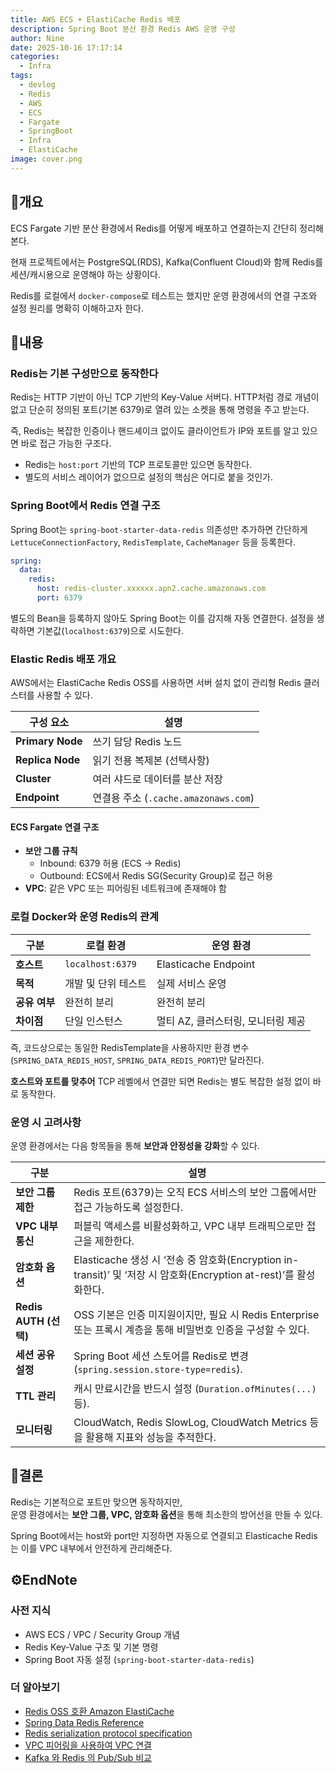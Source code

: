 ```yaml
---
title: AWS ECS + ElastiCache Redis 배포
description: Spring Boot 분산 환경 Redis AWS 운영 구성
author: Nine
date: 2025-10-16 17:17:14
categories:
  - Infra
tags:
  - devlog
  - Redis
  - AWS
  - ECS
  - Fargate
  - SpringBoot
  - Infra
  - ElastiCache
image: cover.png
---
```

## 📌개요

ECS Fargate 기반 분산 환경에서 Redis를 어떻게 배포하고 연결하는지 간단히 정리해본다.

현재 프로젝트에서는 PostgreSQL(RDS), Kafka(Confluent Cloud)와 함께 Redis를 세션/캐시용으로 운영해야 하는 상황이다.

Redis를 로컬에서 `docker-compose`로 테스트는 했지만 운영 환경에서의 연결 구조와 설정 원리를 명확히 이해하고자 한다.

## 📌내용

### Redis는 기본 구성만으로 동작한다

Redis는 HTTP 기반이 아닌 TCP 기반의 Key-Value 서버다.
HTTP처럼 경로 개념이 없고 단순히 정의된 포트(기본 6379)로 열려 있는 소켓을 통해 명령을 주고 받는다.

즉, Redis는 복잡한 인증이나 핸드셰이크 없이도 클라이언트가 IP와 포트를 알고 있으면 바로 접근 가능한 구조다.

- Redis는 `host:port` 기반의 TCP 프로토콜만 있으면 동작한다.
- 별도의 서비스 레이어가 없으므로 설정의 핵심은 어디로 붙을 것인가.

### Spring Boot에서 Redis 연결 구조

Spring Boot는 `spring-boot-starter-data-redis` 의존성만 추가하면 간단하게 `LettuceConnectionFactory`, `RedisTemplate`, `CacheManager` 등을 등록한다.

```yaml
spring:
  data:
    redis:
      host: redis-cluster.xxxxxx.apn2.cache.amazonaws.com
      port: 6379
```

별도의 Bean을 등록하지 않아도 Spring Boot는 이를 감지해 자동 연결한다.
설정을 생략하면 기본값(`localhost:6379`)으로 시도한다.

### Elastic Redis 배포 개요

AWS에서는 ElastiCache Redis OSS를 사용하면 서버 설치 없이 관리형 Redis 클러스터를 사용할 수 있다.

| 구성 요소            | 설명                              |
| ---------------- | ------------------------------- |
| **Primary Node** | 쓰기 담당 Redis 노드                  |
| **Replica Node** | 읽기 전용 복제본 (선택사항)                |
| **Cluster**      | 여러 샤드로 데이터를 분산 저장               |
| **Endpoint**     | 연결용 주소 (`.cache.amazonaws.com`) |

#### ECS Fargate 연결 구조

- **보안 그룹 규칙**
    - Inbound: 6379 허용 (ECS -> Redis)
    - Outbound: ECS에서 Redis SG(Security Group)로 접근 허용
- **VPC**: 같은 VPC 또는 피어링된 네트워크에 존재해야 함

### 로컬 Docker와 운영 Redis의 관계

|구분|로컬 환경|운영 환경|
|---|---|---|
|**호스트**|`localhost:6379`|Elasticache Endpoint|
|**목적**|개발 및 단위 테스트|실제 서비스 운영|
|**공유 여부**|완전히 분리|완전히 분리|
|**차이점**|단일 인스턴스|멀티 AZ, 클러스터링, 모니터링 제공|

즉, 코드상으로는 동일한 RedisTemplate을 사용하지만 환경 변수(`SPRING_DATA_REDIS_HOST`, `SPRING_DATA_REDIS_PORT`)만 달라진다.

**호스트와 포트를 맞추어** TCP 레벨에서 연결만 되면 Redis는 별도 복잡한 설정 없이 바로 동작한다.

### 운영 시 고려사항

운영 환경에서는 다음 항목들을 통해 **보안과 안정성을 강화**할 수 있다.

| 구분 | 설명 |
|------|------|
| **보안 그룹 제한** | Redis 포트(6379)는 오직 ECS 서비스의 보안 그룹에서만 접근 가능하도록 설정한다. |
| **VPC 내부 통신** | 퍼블릭 액세스를 비활성화하고, VPC 내부 트래픽으로만 접근을 제한한다. |
| **암호화 옵션** | Elasticache 생성 시 ‘전송 중 암호화(Encryption in-transit)’ 및 ‘저장 시 암호화(Encryption at-rest)’를 활성화한다. |
| **Redis AUTH (선택)** | OSS 기본은 인증 미지원이지만, 필요 시 Redis Enterprise 또는 프록시 계층을 통해 비밀번호 인증을 구성할 수 있다. |
| **세션 공유 설정** | Spring Boot 세션 스토어를 Redis로 변경 (`spring.session.store-type=redis`). |
| **TTL 관리** | 캐시 만료시간을 반드시 설정 (`Duration.ofMinutes(...)` 등). |
| **모니터링** | CloudWatch, Redis SlowLog, CloudWatch Metrics 등을 활용해 지표와 성능을 추적한다. |

## 🎯결론

Redis는 기본적으로 포트만 맞으면 동작하지만,  
운영 환경에서는 **보안 그룹, VPC, 암호화 옵션**을 통해 최소한의 방어선을 만들 수 있다.

Spring Boot에서는 host와 port만 지정하면 자동으로 연결되고 Elasticache Redis는 이를 VPC 내부에서 안전하게 관리해준다.

## ⚙️EndNote

### 사전 지식

- AWS ECS / VPC / Security Group 개념
- Redis Key-Value 구조 및 기본 명령
- Spring Boot 자동 설정 (`spring-boot-starter-data-redis`)

### 더 알아보기

- [Redis OSS 호환 Amazon ElastiCache](https://aws.amazon.com/ko/elasticache/redis/)
- [Spring Data Redis Reference](https://docs.spring.io/spring-data/redis/reference/)
- [Redis serialization protocol specification](https://redis.io/docs/latest/develop/reference/protocol-spec/)
- [VPC 피어링을 사용하여 VPC 연결](https://docs.aws.amazon.com/ko_kr/vpc/latest/userguide/vpc-peering.html)
- [Kafka 와 Redis 의 Pub/Sub 비교](https://devoong2.tistory.com/entry/Kafka-%EC%99%80-Redis-%EC%9D%98-PubSub-%EB%B9%84%EA%B5%90)